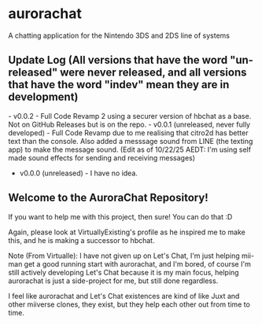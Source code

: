<h1>aurorachat</h1>
A chatting application for the Nintendo 3DS and 2DS line of systems

<h2>Update Log (All versions that have the word "un-released" were never released, and all versions that have the word "indev" mean they are in development)</h2>
- v0.0.2 - Full Code Revamp 2 using a securer version of hbchat as a base. Not on GitHub Releases but is on the repo.
- v0.0.1 (unreleased, never fully developed) - Full Code Revamp due to me realising that citro2d has better text than the console. Also added a messsage sound from LINE (the texting app) to make the message sound. (Edit as of 10/22/25 AEDT: I'm using self made sound effects for sending and receiving messages)


- v0.0.0 (unreleased) - I have no idea.

<h2>Welcome to the AuroraChat Repository!</h2>
<p>If you want to help me with this project, then sure! You can do that :D</p>
<p>Again, please look at VirtuallyExisting's profile as he inspired me to make this, and he is making a successor to hbchat.</p>

Note (From Virtualle): I have not given up on Let's Chat, I'm just helping mii-man get a good running start with aurorachat, and I'm bored, of course I'm still actively developing Let's Chat because it is my main focus, helping aurorachat is just a side-project for me, but still done regardless.

I feel like aurorachat and Let's Chat existences are kind of like Juxt and other miiverse clones, they exist, but they help each other out from time to time.
